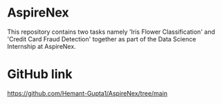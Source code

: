 # AspireNex
This repository contains two tasks namely 'Iris Flower Classification' and 'Credit Card Fraud Detection' together as part of the Data Science Internship at AspireNex.

# GitHub link
https://github.com/Hemant-Gupta1/AspireNex/tree/main
